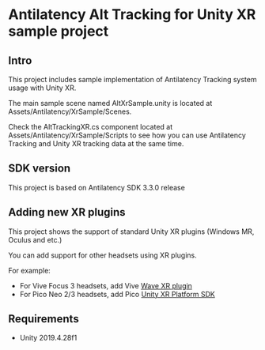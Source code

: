 # Antilatency Alt Tracking for Unity XR sample project

## Intro

This project includes sample implementation of Antilatency Tracking system usage with Unity XR.

The main sample scene named AltXrSample.unity is located at Assets/Antilatency/XrSample/Scenes. 

Check the AltTrackingXR.cs component located at Assets/Antilatency/XrSample/Scripts to see how you can use Antilatency Tracking and Unity XR tracking data at the same time.

## SDK version
This project is based on Antilatency SDK 3.3.0 release

## Adding new XR plugins
This project shows the support of standard Unity XR plugins (Windows MR, Oculus and etc.)

You can add support for other headsets using XR plugins. 

For example:
* For Vive Focus 3 headsets, add Vive [Wave XR plugin](https://developer.vive.com/resources/vive-wave/sdk/411/vive-wave-xr-plugin/)
* For Pico Neo 2/3 headsets, add Pico [Unity XR Platform SDK](https://developer.pico-interactive.com/sdk) 

## Requirements

* Unity 2019.4.28f1
